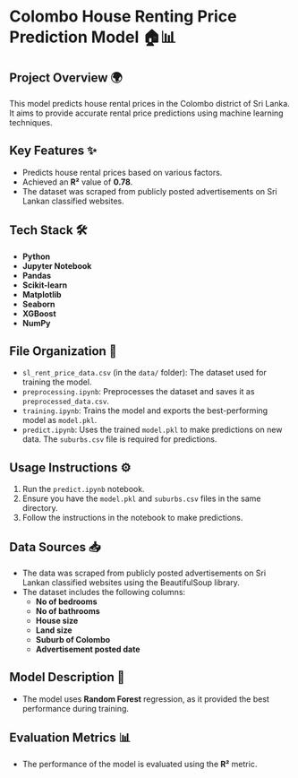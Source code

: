 # Colombo House Renting Price Prediction Model 🏠📊

## Project Overview 🌍
This model predicts house rental prices in the Colombo district of Sri Lanka. It aims to provide accurate rental price predictions using machine learning techniques.

## Key Features ✨
- Predicts house rental prices based on various factors.
- Achieved an **R²** value of **0.78**.
- The dataset was scraped from publicly posted advertisements on Sri Lankan classified websites.

## Tech Stack 🛠️
- **Python**
- **Jupyter Notebook**
- **Pandas**
- **Scikit-learn**
- **Matplotlib**
- **Seaborn**
- **XGBoost**
- **NumPy**

## File Organization 📂
- `sl_rent_price_data.csv` (in the `data/` folder): The dataset used for training the model.
- `preprocessing.ipynb`: Preprocesses the dataset and saves it as `preprocessed_data.csv`.
- `training.ipynb`: Trains the model and exports the best-performing model as `model.pkl`.
- `predict.ipynb`: Uses the trained `model.pkl` to make predictions on new data. The `suburbs.csv` file is required for predictions.

## Usage Instructions ⚙️
1. Run the `predict.ipynb` notebook.
2. Ensure you have the `model.pkl` and `suburbs.csv` files in the same directory.
3. Follow the instructions in the notebook to make predictions.

## Data Sources 📥
- The data was scraped from publicly posted advertisements on Sri Lankan classified websites using the BeautifulSoup library.
- The dataset includes the following columns:
  - **No of bedrooms**
  - **No of bathrooms**
  - **House size**
  - **Land size**
  - **Suburb of Colombo**
  - **Advertisement posted date**

## Model Description 🤖
- The model uses **Random Forest** regression, as it provided the best performance during training.

## Evaluation Metrics 📊
- The performance of the model is evaluated using the **R²** metric.
